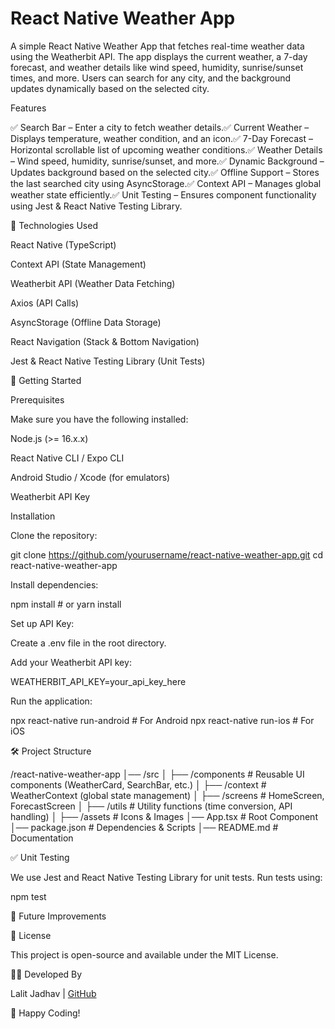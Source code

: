 # React Native Weather App

A simple React Native Weather App that fetches real-time weather data using the Weatherbit API. The app displays the current weather, a 7-day forecast, and weather details like wind speed, humidity, sunrise/sunset times, and more. Users can search for any city, and the background updates dynamically based on the selected city.

Features

✅ Search Bar – Enter a city to fetch weather details.✅ Current Weather – Displays temperature, weather condition, and an icon.✅ 7-Day Forecast – Horizontal scrollable list of upcoming weather conditions.✅ Weather Details – Wind speed, humidity, sunrise/sunset, and more.✅ Dynamic Background – Updates background based on the selected city.✅ Offline Support – Stores the last searched city using AsyncStorage.✅ Context API – Manages global weather state efficiently.✅ Unit Testing – Ensures component functionality using Jest & React Native Testing Library.

📌 Technologies Used

React Native (TypeScript)

Context API (State Management)

Weatherbit API (Weather Data Fetching)

Axios (API Calls)

AsyncStorage (Offline Data Storage)

React Navigation (Stack & Bottom Navigation)

Jest & React Native Testing Library (Unit Tests)

🚀 Getting Started

Prerequisites

Make sure you have the following installed:

Node.js (>= 16.x.x)

React Native CLI / Expo CLI

Android Studio / Xcode (for emulators)

Weatherbit API Key

Installation

Clone the repository:

git clone https://github.com/yourusername/react-native-weather-app.git
cd react-native-weather-app

Install dependencies:

npm install # or yarn install

Set up API Key:

Create a .env file in the root directory.

Add your Weatherbit API key:

WEATHERBIT_API_KEY=your_api_key_here

Run the application:

npx react-native run-android # For Android
npx react-native run-ios # For iOS

🛠 Project Structure

/react-native-weather-app
│── /src
│ ├── /components # Reusable UI components (WeatherCard, SearchBar, etc.)
│ ├── /context # WeatherContext (global state management)
│ ├── /screens # HomeScreen, ForecastScreen
│ ├── /utils # Utility functions (time conversion, API handling)
│ ├── /assets # Icons & Images
│── App.tsx # Root Component
│── package.json # Dependencies & Scripts
│── README.md # Documentation

✅ Unit Testing

We use Jest and React Native Testing Library for unit tests.
Run tests using:

npm test

📌 Future Improvements

📝 License

This project is open-source and available under the MIT License.

👨‍💻 Developed By

Lalit Jadhav | [GitHub](https://github.com/lalitjadhavt3/)

🚀 Happy Coding!
